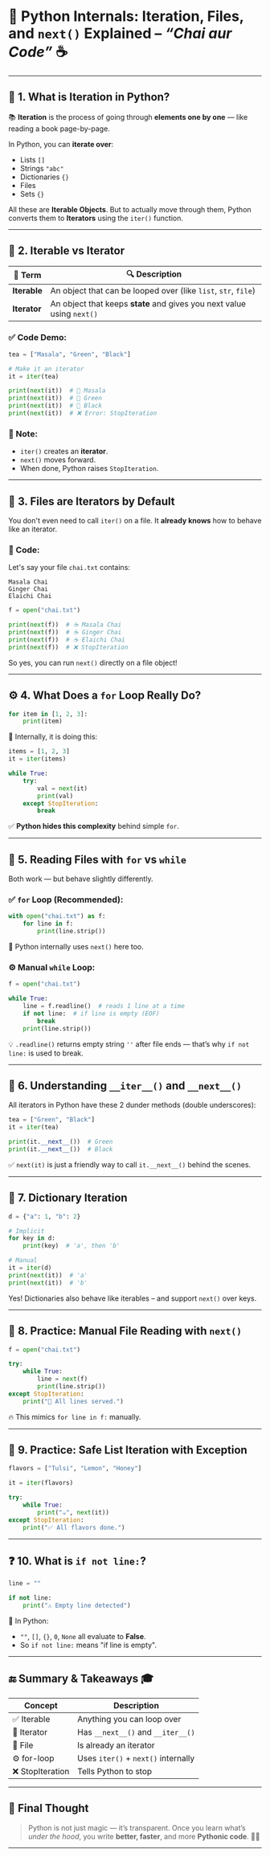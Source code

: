 # 🧠 Python Internals: Iteration, Files, and `next()` Explained – *“Chai aur Code”* ☕

---

## 🌟 1. What is Iteration in Python?

📚 **Iteration** is the process of going through **elements one by one** — like reading a book page-by-page.

In Python, you can **iterate over**:

* Lists `[]`
* Strings `"abc"`
* Dictionaries `{}`
* Files
* Sets `{}`

All these are **Iterable Objects**. But to actually move through them, Python converts them to **Iterators** using the `iter()` function.

---

## 🔁 2. Iterable vs Iterator

| 🔸 Term      | 🔍 Description                                                         |
| ------------ | ---------------------------------------------------------------------- |
| **Iterable** | An object that can be looped over (like `list`, `str`, `file`)         |
| **Iterator** | An object that keeps **state** and gives you next value using `next()` |

### ✅ Code Demo:

```python
tea = ["Masala", "Green", "Black"]

# Make it an iterator
it = iter(tea)

print(next(it))  # 🍵 Masala
print(next(it))  # 🍵 Green
print(next(it))  # 🍵 Black
print(next(it))  # ❌ Error: StopIteration
```

### 📌 Note:

* `iter()` creates an **iterator**.
* `next()` moves forward.
* When done, Python raises `StopIteration`.

---

## 📁 3. Files are Iterators by Default

You don't even need to call `iter()` on a file. It **already knows** how to behave like an iterator.

### 📝 Code:

Let's say your file `chai.txt` contains:

```
Masala Chai
Ginger Chai
Elaichi Chai
```

```python
f = open("chai.txt")

print(next(f))  # ☕ Masala Chai
print(next(f))  # ☕ Ginger Chai
print(next(f))  # ☕ Elaichi Chai
print(next(f))  # ❌ StopIteration
```

So yes, you can run `next()` directly on a file object!

---

## ⚙️ 4. What Does a `for` Loop Really Do?

```python
for item in [1, 2, 3]:
    print(item)
```

🧠 Internally, it is doing this:

```python
items = [1, 2, 3]
it = iter(items)

while True:
    try:
        val = next(it)
        print(val)
    except StopIteration:
        break
```

✅ **Python hides this complexity** behind simple `for`.

---

## 📌 5. Reading Files with `for` vs `while`

Both work — but behave slightly differently.

### ✅ `for` Loop (Recommended):

```python
with open("chai.txt") as f:
    for line in f:
        print(line.strip())
```

🔹 Python internally uses `next()` here too.

### ⚙️ Manual `while` Loop:

```python
f = open("chai.txt")

while True:
    line = f.readline()  # reads 1 line at a time
    if not line:  # if line is empty (EOF)
        break
    print(line.strip())
```

💡 `.readline()` returns empty string `''` after file ends — that’s why `if not line:` is used to break.

---

## 🧩 6. Understanding `__iter__()` and `__next__()`

All iterators in Python have these 2 dunder methods (double underscores):

```python
tea = ["Green", "Black"]
it = iter(tea)

print(it.__next__())  # Green
print(it.__next__())  # Black
```

✅ `next(it)` is just a friendly way to call `it.__next__()` behind the scenes.

---

## 🧠 7. Dictionary Iteration

```python
d = {"a": 1, "b": 2}

# Implicit
for key in d:
    print(key)  # 'a', then 'b'

# Manual
it = iter(d)
print(next(it))  # 'a'
print(next(it))  # 'b'
```

Yes! Dictionaries also behave like iterables – and support `next()` over keys.

---

## 🧪 8. Practice: Manual File Reading with `next()`

```python
f = open("chai.txt")

try:
    while True:
        line = next(f)
        print(line.strip())
except StopIteration:
    print("🍵 All lines served.")
```

🔥 This mimics `for line in f:` manually.

---

## 🧪 9. Practice: Safe List Iteration with Exception

```python
flavors = ["Tulsi", "Lemon", "Honey"]

it = iter(flavors)

try:
    while True:
        print("☕", next(it))
except StopIteration:
    print("✅ All flavors done.")
```

---

## ❓ 10. What is `if not line:`?

```python
line = ""

if not line:
    print("⚠️ Empty line detected")
```

🧠 In Python:

* `""`, `[]`, `{}`, `0`, `None` all evaluate to **False**.
* So `if not line:` means "if line is empty".

---

## 🔚 Summary & Takeaways 🎓

| Concept         | Description                         |
| --------------- | ----------------------------------- |
| ✅ Iterable      | Anything you can loop over          |
| 🔁 Iterator     | Has `__next__()` and `__iter__()`   |
| 📁 File         | Is already an iterator              |
| ⚙️ for-loop     | Uses `iter()` + `next()` internally |
| ❌ StopIteration | Tells Python to stop                |

---

## 🚀 Final Thought

> Python is not just magic — it’s transparent.
> Once you learn what’s *under the hood*, you write **better, faster**, and more **Pythonic code**. 🐍✨

---
